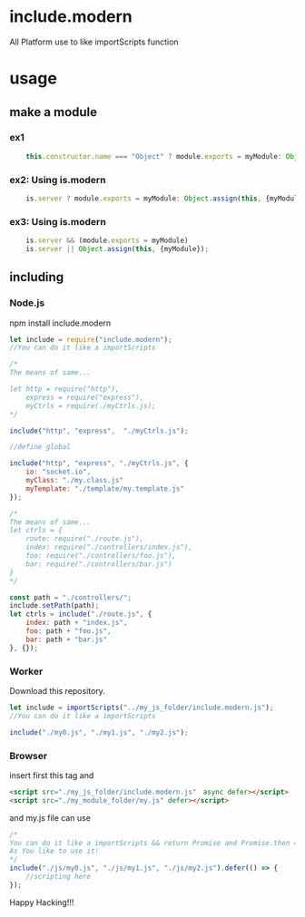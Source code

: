 # include.modern
All Platform use to like importScripts function

# usage

## make a module

### ex1
~~~javascript
    this.constructor.name === "Object" ? module.exports = myModule: Object.assign(this, {myModule});
~~~

### ex2: Using is.modern
~~~javascript
    is.server ? module.exports = myModule: Object.assign(this, {myModule});
~~~

### ex3: Using is.modern
~~~javascript
    is.server && (module.exports = myModule)
    is.server || Object.assign(this, {myModule});
~~~

## including

### Node.js

npm install include.modern

~~~javascript
let include = require("include.modern");
//You can do it like a importScripts

/*
The means of same...

let http = require("http"),
    express = require("express"),
    myCtrls = require(./myCtrls.js);
*/

include("http", "express",  "./myCtrls.js");

//define global

include("http", "express", "./myCtrls.js", {
    io: "socket.io",
    myClass: "./my.class.js"
    myTemplate: "./template/my.template.js"
});

/*
The means of same...
let ctrls = {
    route: require("./route.js"),
    index: require("./controllers/index.js"),
    foo: require("./controllers/foo.js"),
    bar: require("./controllers/bar.js")
}
*/

const path = "./controllers/";
include.setPath(path);
let ctrls = include("./route.js", {
    index: path + "index.js",
    foo: path + "foo.js",
    bar: path + "bar.js"
}, {});
~~~

### Worker

Download this repository.

~~~javascript
let include = importScripts("../my_js_folder/include.modern.js");
//You can do it like a importScripts

include("./my0.js", "./my1.js", "./my2.js");
~~~

### Browser

insert first this tag and
~~~html
<script src="./my_js_folder/include.modern.js"　async defer></script>
<script src="./my_module_folder/my.js" defer></script>
~~~
and my.js file can use

~~~javascript
/*
You can do it like a importScripts && return Promise and Promise.then === Promise.defer
As You like to use it!
*/
include("./js/my0.js", "./js/my1.js", "./js/my2.js").defer(() => {
    //scripting here
});
~~~

Happy Hacking!!!

